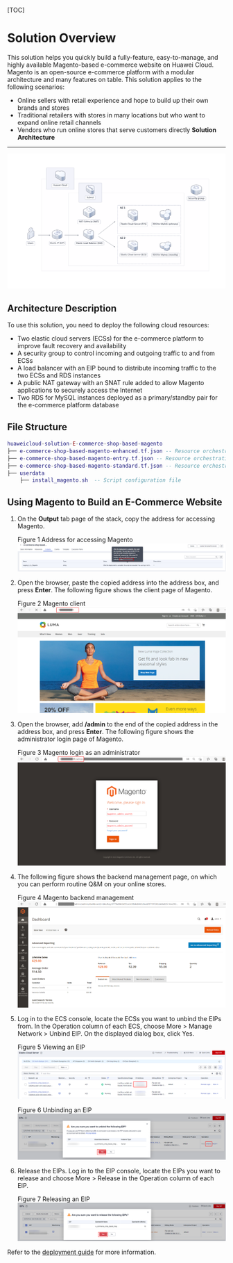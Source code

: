 [TOC]

**Solution Overview**
===============
This solution helps you quickly build a fully-feature, easy-to-manage, and highly available Magento-based e-commerce website on Huawei Cloud. Magento is an open-source e-commerce platform with a modular architecture and many features on table. This solution applies to the following scenarios:

- Online sellers with retail experience and hope to build up their own brands and stores
- Traditional retailers with stores in many locations but who want to expand online retail channels
- Vendors who run online stores that serve customers directly
**Solution Architecture**
---------------

![Architecture](./document/building-a-Magento-e-commerce-website.png)

**Architecture Description**
---------------
To use this solution, you need to deploy the following cloud resources:

- Two elastic cloud servers (ECSs) for the e-commerce platform to improve fault recovery and availability
- A security group to control incoming and outgoing traffic to and from ECSs
- A load balancer with an EIP bound to distribute incoming traffic to the two ECSs and RDS instances
- A public NAT gateway with an SNAT rule added to allow Magento applications to securely access the Internet
- Two RDS for MySQL instances deployed as a primary/standby pair for the e-commerce platform database

**File Structure**
---------------
``` lua
huaweicloud-solution-E-commerce-shop-based-magento
├── e-commerce-shop-based-magento-enhanced.tf.json -- Resource orchestration template (enhanced level)
├── e-commerce-shop-based-magento-entry.tf.json -- Resource orchestration template (entry level)
├── e-commerce-shop-based-magento-standard.tf.json -- Resource orchestration template (standard level)
├── userdata
	├── install_magento.sh  -- Script configuration file
```
**Using Magento to Build an E-Commerce Website**
---------------
1. On the **Output** tab page of the stack, copy the address for accessing Magento.

	Figure 1 Address for accessing Magento
	![Address for accessing Magento](./document/readme-image-001.png)

2. Open the browser, paste the copied address into the address box, and press **Enter**. The following figure shows the client page of Magento.

	Figure 2 Magento client
	![Magento client](./document/readme-image-002.png)

3. Open the browser, add **/admin** to the end of the copied address in the address box, and press **Enter**. The following figure shows the administrator login page of Magento.

	Figure 3 Magento login as an administrator
	![Magento login as an administrator](./document/readme-image-003.png)

4. The following figure shows the backend management page, on which you can perform routine Q&M on your online stores.

	Figure 4 Magento backend management
	![Magento backend management](./document/readme-image-004.png)

5. Log in to the ECS console, locate the ECSs you want to unbind the EIPs from. In the Operation column of each ECS, choose More > Manage Network > Unbind EIP. On the displayed dialog box, click Yes.

	Figure 5 Viewing an EIP
	![Viewing an EIP](./document/readme-image-005.png)

	Figure 6 Unbinding an EIP
	![Unbinding an EIP](./document/readme-image-006.png)

6. Release the EIPs. Log in to the EIP console, locate the EIPs you want to release and choose More > Release in the Operation column of each EIP.

	Figure 7 Releasing an EIP
	![Releasing an EIP](./document/readme-image-007.png)

Refer to the [deployment guide](https://support.huaweicloud.com/intl/en-us/esbm-internet/esbm_01.html) for more information.



